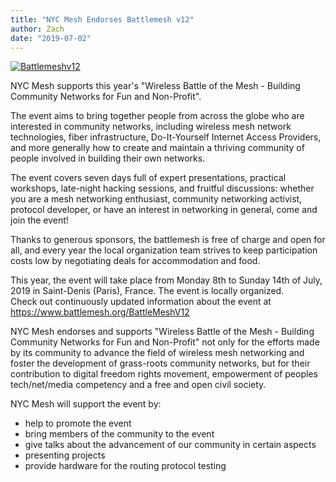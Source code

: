 ```yaml
---
title: "NYC Mesh Endorses Battlemesh v12"
author: Zach
date: "2019-07-02"
---
```


[![Battlemeshv12](/img/blog/battlemeshv12.png)](https://www.battlemesh.org/BattleMeshV12)

NYC Mesh supports this year's "Wireless Battle of the Mesh - Building Community Networks for Fun and Non-Profit".  

The event aims to bring together people from across the globe who are interested in community networks, including wireless mesh network technologies, fiber infrastructure, Do-It-Yourself Internet Access Providers, and more generally how to create and maintain a thriving community of people involved in building their own networks.  

The event covers seven days full of expert presentations, practical workshops, late-night hacking sessions, and fruitful discussions: whether you are a mesh networking enthusiast, community networking activist, protocol developer, or have an interest in networking in general, come and join the event!  

Thanks to generous sponsors, the battlemesh is free of charge and open for all, and every year the local organization team strives to keep participation costs low by negotiating deals for accommodation and food.  

This year, the event will take place from Monday 8th to Sunday 14th of July, 2019 in Saint-Denis (Paris), France. The event is locally organized.  
Check out continuously updated information about the event at https://www.battlemesh.org/BattleMeshV12

NYC Mesh endorses and supports "Wireless Battle of the Mesh - Building Community Networks for Fun and Non-Profit" not only for the efforts made by its community to advance the field of wireless mesh networking and foster the development of grass-roots community networks, but for their contribution to digital freedom rights movement, empowerment of peoples tech/net/media competency and a free and open civil society.

NYC Mesh will support the event by: 

- help to promote the event 
- bring members of the community to the event 
- give talks about the advancement of our community in certain aspects 
- presenting projects 
- provide hardware for the routing protocol testing
